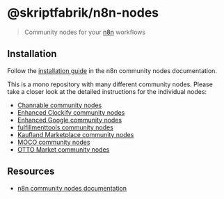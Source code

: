 # @skriptfabrik/n8n-nodes

> Community nodes for your [n8n](https://n8n.io/) workflows

## Installation

Follow the [installation guide](https://docs.n8n.io/integrations/community-nodes/installation/) in the n8n community
nodes documentation.

This is a mono repository with many different community nodes.
Please take a closer look at the detailed instructions for the individual nodes:

- [Channable community nodes](nodes/channable/README.md)
- [Enhanced Clockify community nodes](nodes/clockify-enhanced/README.md)
- [Enhanced Google community nodes](nodes/google-enhanced/README.md)
- [fulfillmenttools community nodes](nodes/fulfillmenttools/README.md)
- [Kaufland Marketplace community nodes](nodes/kaufland-marketplace/README.md)
- [MOCO community nodes](nodes/moco/README.md)
- [OTTO Market community nodes](nodes/otto-market/README.md)

## Resources

- [n8n community nodes documentation](https://docs.n8n.io/integrations/community-nodes/)
